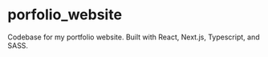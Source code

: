 # porfolio_website
Codebase for my portfolio website. Built with React, Next.js, Typescript, and SASS.
